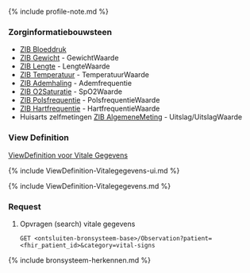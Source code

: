{% include profile-note.md %}

### Zorginformatiebouwsteen

* [ZIB Bloeddruk](https://zibs.nl/wiki/Bloeddruk-v3.1(2017NL))
* [ZIB Gewicht](https://zibs.nl/wiki/Lichaamsgewicht-v3.1(2017NL)) - GewichtWaarde
* [ZIB Lengte](https://zibs.nl/wiki/Lichaamslengte-v3.1(2017NL)) - LengteWaarde 
* [ZIB Temperatuur](https://zibs.nl/wiki/Lichaamstemperatuur-v3.1(2017NL)) - TemperatuurWaarde
* [ZIB Ademhaling](https://zibs.nl/wiki/Ademhaling-v3.1(2017NL)) - Ademfrequentie
* [ZIB O2Saturatie](https://zibs.nl/wiki/O2Saturatie-v3.1(2017NL)) - SpO2Waarde
* [ZIB Polsfrequentie](https://zibs.nl/wiki/Polsfrequentie-v3.1(2017NL)) - PolsfrequentieWaarde
* [ZIB Hartfrequentie](https://zibs.nl/wiki/Hartfrequentie-v3.1(2017NL)) - HartfrequentieWaarde
* Huisarts zelfmetingen [ZIB AlgemeneMeting](https://zibs.nl/wiki/AlgemeneMeting-v3.0(2017NL)) - Uitslag/UitslagWaarde

### View Definition

[ViewDefinition voor Vitale Gegevens](ViewDefinition-Vitalegegevens.json)

{% include ViewDefinition-Vitalegegevens-ui.md %}

{% include ViewDefinition-Vitalegegevens.md %}

### Request

1. Opvragen (search) vitale gegevens

    `GET <ontsluiten-bronsysteem-base>/Observation?patient=<fhir_patient_id>&category=vital-signs`

{% include bronsysteem-herkennen.md %}
